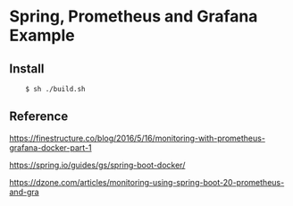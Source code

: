 # Spring, Prometheus and Grafana Example

## Install

        $ sh ./build.sh


## Reference

https://finestructure.co/blog/2016/5/16/monitoring-with-prometheus-grafana-docker-part-1

https://spring.io/guides/gs/spring-boot-docker/

https://dzone.com/articles/monitoring-using-spring-boot-20-prometheus-and-gra
